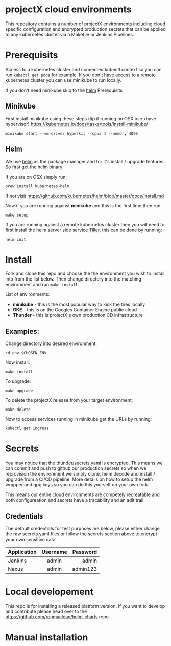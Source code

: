 # projectX cloud environments

This repository contains a number of projectX environments including cloud specific configuration and encrypted production secrets that can be applied to any kubernetes cluster via a Makefile or Jenkins Pipelines.

# Prerequisits

Access to a kubernetes cluster and connected kubectl context so you can run `kubectl get pods` for example.  If you don't have access to a remote kubernetes cluster you can use minikube to run locally.

If you don't need minikube skip to the [helm](#helm) Prerequisits

## Minikube
First install minikube using these steps (tip if running on OSX use xhyve hypervisor) https://kubernetes.io/docs/tasks/tools/install-minikube/
```
minikube start --vm-driver hyperkit --cpus 4 --memory 4096
```

## Helm
We use [helm](https://github.com/kubernetes/helm) as the package manager and for it's install / upgrade features.  So first get the helm binary 

If you are on OSX simply run:
```
brew install kubernetes-helm
```
If not visit https://github.com/kubernetes/helm/blob/master/docs/install.md


Now if you are running against __minikube__ and this is the first time then run:
```
make setup
```
If you are running against a remote kubernetes cluster then you will need to first install the helm server side service [Tiller](https://github.com/kubernetes/helm#helm-in-a-handbasket), this can be done by running:
```
helm init
```

# Install

Fork and clone this repo and choose the the environment you wish to install into from the list below.  Then change directory into the matching environment and run `make install`.

List of environments:
- __minikube__ - this is the most popular way to kick the tires locally
- __GKE__ - this is on the Googles Container Engine public cloud
- __Thunder__ - this is projectX's own production CD infrastructure

## Examples:
Change directory into desired environment:
```
cd env-$CHOSEN_ENV
```
Now install:
```
make install
```
To upgrade:
```
make upgrade
```
To delete the projectX release from your target environment:
```
make delete
```
Now to access services running in minikube get the URLs by running:
```
kubectl get ingress
```

# Secrets

You may notice that the thunder/secrets.yaml is encrypted.  This means we can commit and push to github our production secrets so when we reprovision the environment we simply clone, helm decode and install / upgrade from a CI/CD pipeline.  More details on how to setup the helm wrapper and gpg keys so you can do this yourself on your own fork.

This means our entire cloud environments are competely recreatable and both configureation and secrets have a tracability and an adit trail.

## Credentials

The default credentials for test purposes are below, please either change the raw secrets.yaml files or follow the secrets section above to encrypt your own sensitive data.

| Application | Username | Password |
| ----------- |:--------:| --------:|
| Jenkins     | admin    | admin    |
| Nexus       | admin    | admin123 |

# Local developement

This repo is for installing a released platform version.  If you want to develop and contribute please head over to the https://github.com/ronmaclean/helm-charts repo.

# Manual installation